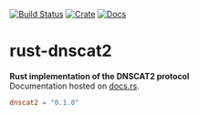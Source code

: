 [![Build Status](https://travis-ci.org/avitex/rust-dnscat2.svg?branch=master)](https://travis-ci.org/avitex/rust-dnscat2)
[![Crate](https://img.shields.io/crates/v/dnscat2.svg)](https://crates.io/crates/dnscat2)
[![Docs](https://docs.rs/dnscat2/badge.svg)](https://docs.rs/dnscat2)

# rust-dnscat2

**Rust implementation of the DNSCAT2 protocol**  
Documentation hosted on [docs.rs](https://docs.rs/dnscat2).

```toml
dnscat2 = "0.1.0"
```
